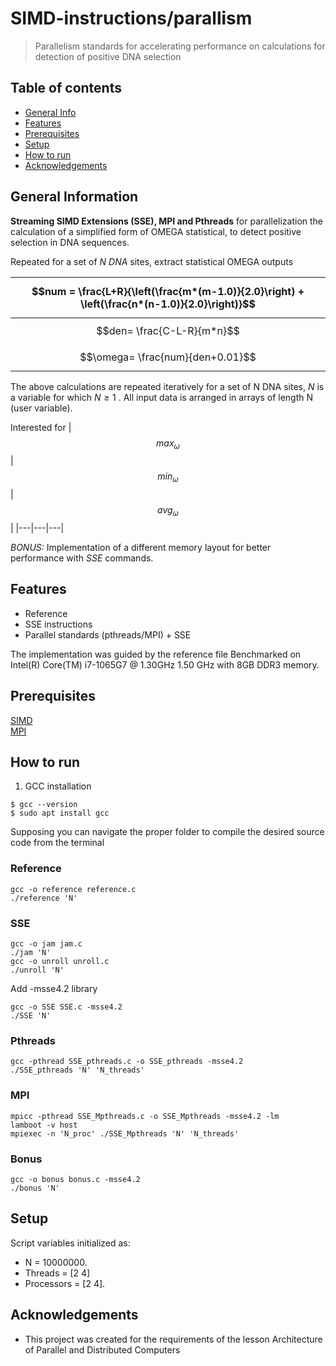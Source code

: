 # SIMD-instructions/parallism
>   Parallelism standards for accelerating performance on calculations for detection of positive DNA selection



## Table of contents
* [General Info](#general-information)
* [Features](#features)
* [Prerequisites](#prerequisites)
* [Setup](#setup)
* [How to run](#how-to-run)
* [Acknowledgements](#acknowledgements)


## General Information
__Streaming SIMD Extensions (SSE), MPI and Pthreads__
for parallelization the calculation of a simplified form of OMEGA
statistical, to detect positive selection in DNA sequences.

Repeated for a set of _N DNA_ sites, extract statistical OMEGA outputs

| $$num = \frac{L+R}{\left(\frac{m*(m-1.0)}{2.0}\right) + \left(\frac{n*(n-1.0)}{2.0}\right)}$$ |
|---|
| $$den= \frac{C-L-R}{m*n}$$  |
| $$\omega= \frac{num}{den+0.01}$$  |

The above calculations are repeated iteratively for a set of N DNA sites, 
$N$ is a variable for which $N ≥ 1$ . All input data
is arranged in arrays of length N (user variable).

Interested for 
| $$max_{\omega}$$   | $$min_{\omega}$$  | $$avg_{\omega}$$  |
|---|---|---|



_BONUS:_ Implementation of a different memory layout for better 
performance with _SSE_ commands. 

## Features
* Reference
* SSE instructions 
* Parallel standards (pthreads/MPI) + SSE

The implementation was guided by the reference file
Benchmarked on Intel(R) Core(TM) i7-1065G7 @ 1.30GHz 1.50 GHz with 8GB DDR3 memory.

## Prerequisites 
[SIMD](https://software.intel.com/sites/landingpage/IntrinsicsGuide) <br>
[MPI](http://mpitutorial.com/tutorials/)



## How to run

1. GCC installation
```
$ gcc --version
$ sudo apt install gcc

```
Supposing you can navigate the proper folder to compile the desired source code from the terminal

### Reference

```
gcc -o reference reference.c
./reference 'N'
```

### SSE
```
gcc -o jam jam.c
./jam 'N'
gcc -o unroll unroll.c
./unroll 'N'
```
Add -msse4.2 library
```
gcc -o SSE SSE.c -msse4.2
./SSE 'N'
```

### Pthreads
```
gcc -pthread SSE_pthreads.c -o SSE_pthreads -msse4.2
./SSE_pthreads 'N' 'N_threads'
```
### MPI
```
mpicc -pthread SSE_Mpthreads.c -o SSE_Mpthreads -msse4.2 -lm
lamboot -v host
mpiexec -n 'N_proc' ./SSE_Mpthreads 'N' 'N_threads'
```

### Bonus 
```
gcc -o bonus bonus.c -msse4.2
./bonus 'N'
```
## Setup
Script  variables initialized as:
* N = 10000000. 
* Threads = [2 4]
* Processors = [2 4].


## Acknowledgements
* This project was created for the requirements of the lesson Architecture of Parallel and Distributed Computers

